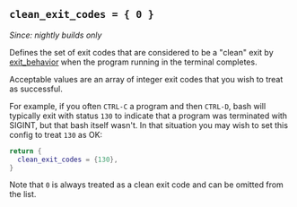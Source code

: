## `clean_exit_codes = { 0 }`

*Since: nightly builds only*

Defines the set of exit codes that are considered to be a "clean" exit by
[exit_behavior](exit_behavior.md) when the program running in the terminal
completes.

Acceptable values are an array of integer exit codes that you wish to treat
as successful.

For example, if you often `CTRL-C` a program and then `CTRL-D`, bash will
typically exit with status `130` to indicate that a program was terminated
with SIGINT, but that bash itself wasn't.  In that situation you may wish
to set this config to treat `130` as OK:

```lua
return {
  clean_exit_codes = {130},
}
```

Note that `0` is always treated as a clean exit code and can be omitted
from the list.
